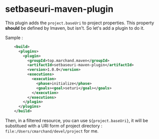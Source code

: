 # setbaseuri-maven-plugin

This plugin adds the `project.baseUri` to project properties. 
This property **should** be defined by lmaven, but isn't. So let's add a plugin to do it.

Sample :

```xml
    <build>
      <plugins>
        <plugin>
          <groupId>top.marchand.maven</groupId>
          <artifactId>setbaseuri-maven-plugin</artifactId>
          <version>1.0.0</version>
          <executions>
            <execution>
              <phase>initialize</phase>
              <goals><goal>seturi</goal></goals>
            </execution>
          </executions>
        </plugin>
      </plugins>
    </build>
```

Then, in a filtered resource, you can use `${project.baseUri}`, it will be substitued with
a URI form of project directory : `file:/Users/cmarchand/devel/project` for me.
